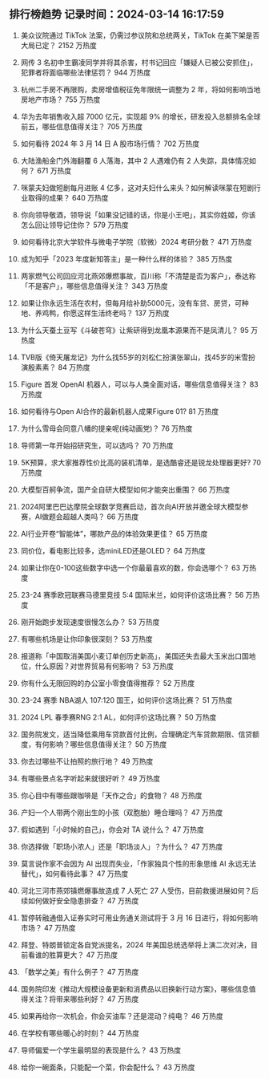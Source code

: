 
## 排行榜趋势 记录时间：2024-03-14 16:17:59
  
  1. 美众议院通过 TikTok 法案，仍需过参议院和总统两关，TikTok 在美下架是否大局已定？ 2152 万热度
    
  2. 网传 3 名初中生霸凌同学并将其杀害，村书记回应「嫌疑人已被公安抓住」，犯罪者将面临哪些法律惩罚？ 944 万热度
    
  3. 杭州二手房不再限购，卖房增值税征免年限统一调整为 2 年，将如何影响当地房地产市场？ 755 万热度
    
  4. 华为去年销售收入超 7000 亿元，实现超 9% 的增长，研发投入总额排名全球前五，哪些信息值得关注？ 705 万热度
    
  5. 如何看待 2024 年 3 月 14 日 A 股市场行情？ 702 万热度
    
  6. 大陆渔船金门外海翻覆 6 人落海，其中 2 人遇难仍有 2 人失踪，具体情况如何？ 671 万热度
    
  7. 咪蒙夫妇做短剧每月进账 4 亿多，这对夫妇什么来头？如何解读咪蒙在短剧行业取得的成果？ 640 万热度
    
  8. 你向领导敬酒，领导说「如果没记错的话，你是小王吧」，其实你姓姬，你该怎么回让领导记住你？ 579 万热度
    
  9. 如何看待北京大学软件与微电子学院（软微）2024 考研分数？ 471 万热度
    
  10. 成为知乎「2023 年度新知答主」是一种什么样的体验？ 385 万热度
    
  11. 两家燃气公司回应河北燕郊爆燃事故，百川称「不清楚是否为客户」，泰达称「不是客户」，哪些信息值得关注？ 343 万热度
    
  12. 如果让你永远生活在农村，但每月给补助5000元，没有车贷、房贷，可种地、养鸡鸭，你愿这样生活终老吗？ 137 万热度
    
  13. 为什么天蚕土豆写《斗破苍穹》让紫研得到龙凰本源果而不是凤清儿？ 95 万热度
    
  14. TVB版《倚天屠龙记》为什么找55岁的刘松仁扮演张翠山，找45岁的米雪扮演殷素素？ 84 万热度
    
  15. Figure 首发 OpenAI 机器人，可以与人类全面对话，哪些信息值得关注？ 83 万热度
    
  16. 如何看待与Open AI合作的最新机器人成果Figure 01? 81 万热度
    
  17. 为什么雪母会同意八幡的提亲呢(纯动画党)？ 76 万热度
    
  18. 导师第一年开始招研究生，可以选吗？ 70 万热度
    
  19. 5K预算，求大家推荐性价比高的装机清单，是选酷睿还是锐龙处理器更好? 70 万热度
    
  20. 大模型百舸争流，国产全自研大模型如何才能突出重围？ 66 万热度
    
  21. 2024阿里巴巴达摩院全球数学竞赛启动，首次向AI开放并邀全球大模型参赛，AI做题会超越人类吗？ 66 万热度
    
  22. AI行业开卷“智能体”，哪款产品的体验效果更佳？ 65 万热度
    
  23. 同价位，看电影比较多，选miniLED还是OLED？ 64 万热度
    
  24. 如果让你在0-100这些数字中选一个你最最喜欢的数，你会选哪个？ 63 万热度
    
  25. 23-24 赛季欧冠联赛马德里竞技 5:4 国际米兰，如何评价这场比赛？ 56 万热度
    
  26. 刚开始跑步发现速度很慢怎么办？ 53 万热度
    
  27. 有哪些机场是让你印象很深刻？ 53 万热度
    
  28. 报道称「中国取消美国小麦订单创历史新高」，美国还失去最大玉米出口国地位，什么原因？对世界贸易有何影响？ 53 万热度
    
  29. 你有什么无限回购的办公室小零食值得推荐？ 52 万热度
    
  30. 23-24 赛季 NBA湖人 107:120 国王，如何评价这场比赛？ 51 万热度
    
  31. 2024 LPL 春季赛RNG 2:1 AL，如何评价这场比赛？ 50 万热度
    
  32. 国务院发文，适当降低乘用车贷款首付比例，合理确定汽车贷款期限、信贷额度，有何影响？哪些信息值得关注？ 50 万热度
    
  33. 你去过哪些不让拍照的旅行地？ 49 万热度
    
  34. 有哪些景点名字听起来就很好听？ 49 万热度
    
  35. 你心目中有哪些跟咖啡是「天作之合」的食物？ 48 万热度
    
  36. 产妇一个人带两个刚出生的小孩（双胞胎）睡合理吗？ 47 万热度
    
  37. 假如遇到「小时候的自己」，你会对 TA 说什么？ 47 万热度
    
  38. 你选择做「职场小浓人」还是「职场淡人」？为什么？ 47 万热度
    
  39. 莫言说作家不会因为 AI 出现而失业，「作家独具个性的形象思维 AI 永远无法替代」，如何看待此事？ 47 万热度
    
  40. 河北三河市燕郊镇燃爆事故造成 7 人死亡 27 人受伤，目前救援进展如何？后续如何做好安全隐患排查？ 47 万热度
    
  41. 暂停转融通借入证券实时可用业务通关测试将于 3 月 16 日进行，将如何影响市场？ 47 万热度
    
  42. 拜登、特朗普锁定各自党派提名，2024 年美国总统选举将上演二次对决，目前看谁的胜算更大？ 47 万热度
    
  43. 「数学之美」有什么例子？ 47 万热度
    
  44. 国务院印发《推动大规模设备更新和消费品以旧换新行动方案》，哪些信息值得关注？将带来哪些利好？ 47 万热度
    
  45. 如果再给你一次机会，你会买油车？还是混动？纯电？ 46 万热度
    
  46. 在学校有哪些暖心的时刻？ 44 万热度
    
  47. 导师偏爱一个学生最明显的表现是什么？ 43 万热度
    
  48. 给你一碗面条，只能配一个菜，你会配什么？ 43 万热度
    